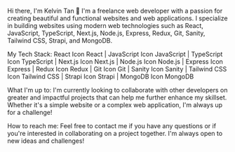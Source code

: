 Hi there, I'm Kelvin Tan 👋
I'm a freelance web developer with a passion for creating beautiful and functional websites and web applications. I specialize in building websites using modern web technologies such as React, JavaScript, TypeScript, Next.js, Node.js, Express, Redux, Git, Sanity, Tailwind CSS, Strapi, and MongoDB.

My Tech Stack:
React Icon React | JavaScript Icon JavaScript | TypeScript Icon TypeScript | Next.js Icon Next.js | Node.js Icon Node.js | Express Icon Express | Redux Icon Redux | Git Icon Git | Sanity Icon Sanity | Tailwind CSS Icon Tailwind CSS | Strapi Icon Strapi | MongoDB Icon MongoDB

What I'm up to:
I'm currently looking to collaborate with other developers on greater and impactful projects that can help me further enhance my skillset. Whether it's a simple website or a complex web application, I'm always up for a challenge!

How to reach me:
Feel free to contact me if you have any questions or if you're interested in collaborating on a project together. I'm always open to new ideas and challenges!

<!--
**TheKelvinT/TheKelvinT** is a ✨ _special_ ✨ repository because its `README.md` (this file) appears on your GitHub profile.

Here are some ideas to get you started:

- 🔭 I’m currently working on ...
- 🌱 I’m currently learning ...
- 👯 I’m looking to collaborate on ...
- 🤔 I’m looking for help with ...
- 💬 Ask me about ...
- 📫 How to reach me: ...
- 😄 Pronouns: ...
- ⚡ Fun fact: ...
-->
